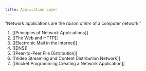 ```yaml
---
title: Application Layer
---
```


"Network applications are the *raison d'être* of a computer network."

1. [[Principles of Network Applications]]
2. [[The Web and HTTP]]
3. [[Electronic Mail in the Internet]]
4. [[DNS]]
5. [[Peer-to-Peer File Distribution]]
6. [[Video Streaming and Content Distribution Network]]
7. [[Socket Programming Creating a Network Application]]
